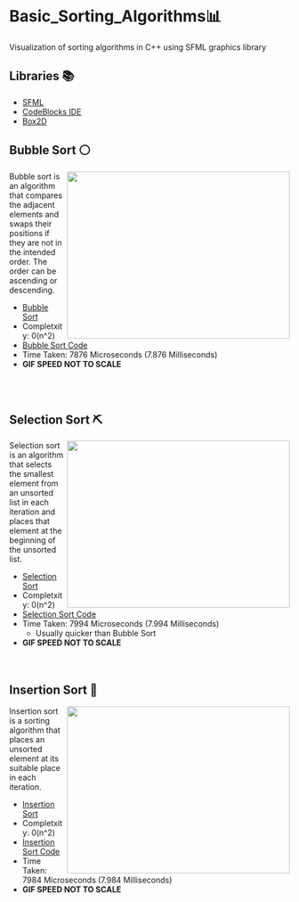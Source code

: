 # Basic_Sorting_Algorithms📊
Visualization of sorting algorithms in C++ using SFML graphics library

## Libraries 📚
* [SFML](https://www.sfml-dev.org/)
* [CodeBlocks IDE](http://www.codeblocks.org/)
* [Box2D](https://box2d.org/)

## Bubble Sort ⚪
<img width="400" height="300" align='Right' src="https://github.com/Raziz1/Sorting_Algorithms/blob/main/gif/Bubble_Sort_GIF.gif? raw=true">
Bubble sort is an algorithm that compares the adjacent elements and swaps their positions if they are not in the intended order. The order can be ascending or descending.

  * [Bubble Sort](https://www.programiz.com/dsa/bubble-sort)
  * Completxity: 0(n^2)
  * [Bubble Sort Code](https://github.com/Raziz1/Sorting_Algorithms/blob/main/code/Bubble_Sort/main.cpp)
  * Time Taken: 7876 Microseconds (7.876 Milliseconds)
  * **GIF SPEED NOT TO SCALE**
  </br>
  </br>

## Selection Sort ⛏
<img width="400" height="300" align='Right' src="https://github.com/Raziz1/Sorting_Algorithms/blob/main/gif/Selection_Sort_GIF.gif? raw=true">

Selection sort is an algorithm that selects the smallest element from an unsorted list in each iteration and places that element at the beginning of the unsorted list.

* [Selection Sort](https://www.programiz.com/dsa/selection-sort)
* Completxity: 0(n^2)
* [Selection Sort Code](https://github.com/Raziz1/Sorting_Algorithms/blob/main/code/Selection_Sort/main.cpp)
* Time Taken: 7994 Microseconds (7.994 Milliseconds)
  - Usually quicker than Bubble Sort
* **GIF SPEED NOT TO SCALE**  
  </br>
  </br>
  
## Insertion Sort 🔽
<img width="400" height="300" align='Right' src="https://github.com/Raziz1/Sorting_Algorithms/blob/main/gif/Insertion_Sort_GIF.gif? raw=true">

Insertion sort is a sorting algorithm that places an unsorted element at its suitable place in each iteration.

* [Insertion Sort](https://www.programiz.com/dsa/insertion-sort)
* Completxity: 0(n^2)
* [Insertion Sort Code](https://github.com/Raziz1/Sorting_Algorithms/blob/main/code/Insertion_Sort/main.cpp)
* Time Taken: 7984 Microseconds (7.984 Milliseconds)
* **GIF SPEED NOT TO SCALE**  
  </br>
  </br>

